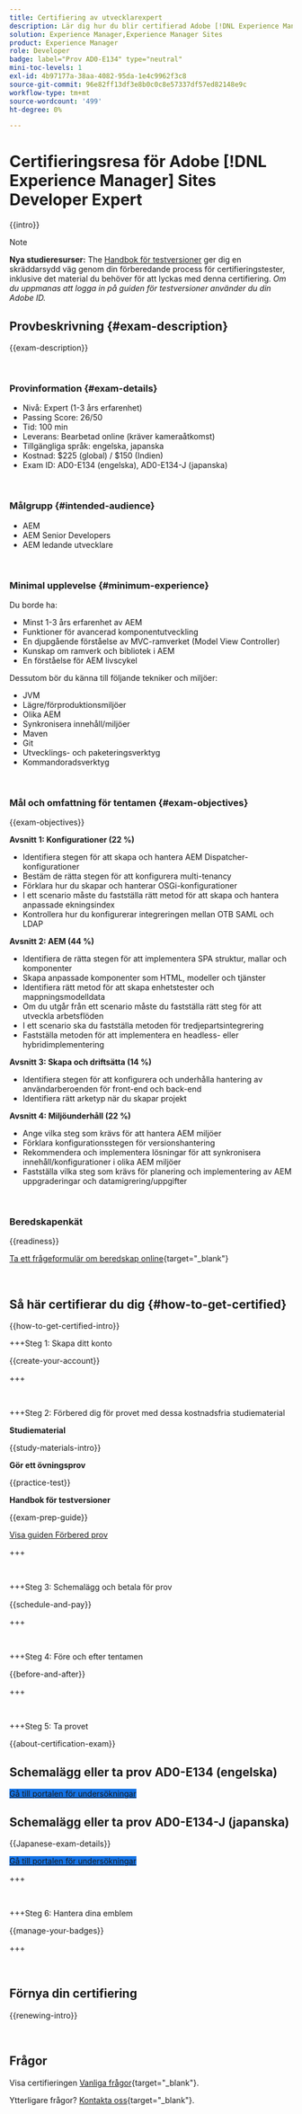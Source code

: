 ```yaml
---
title: Certifiering av utvecklarexpert
description: Lär dig hur du blir certifierad Adobe [!DNL Experience Manager Sites] Expert.
solution: Experience Manager,Experience Manager Sites
product: Experience Manager
role: Developer
badge: label="Prov AD0-E134" type="neutral"
mini-toc-levels: 1
exl-id: 4b97177a-38aa-4082-95da-1e4c9962f3c8
source-git-commit: 96e82ff13df3e8b0c0c8e57337df57ed82148e9c
workflow-type: tm+mt
source-wordcount: '499'
ht-degree: 0%

---
```


# Certifieringsresa för Adobe [!DNL Experience Manager] Sites Developer Expert

{{intro}}

>[!NOTE]
>
>**Nya studieresurser:** The [Handbok för testversioner](https://app.rockinfo.com/courses/125) ger dig en skräddarsydd väg genom din förberedande process för certifieringstester, inklusive det material du behöver för att lyckas med denna certifiering. _Om du uppmanas att logga in på guiden för testversioner använder du din Adobe ID._

## Provbeskrivning {#exam-description}

{{exam-description}}

<br>

### Provinformation {#exam-details}

* Nivå: Expert (1-3 års erfarenhet)
* Passing Score: 26/50
* Tid: 100 min
* Leverans: Bearbetad online (kräver kameraåtkomst)
* Tillgängliga språk: engelska, japanska
* Kostnad: $225 (global) / $150 (Indien)
* Exam ID: AD0-E134 (engelska), AD0-E134-J (japanska)

<br>

### Målgrupp {#intended-audience}

* AEM
* AEM Senior Developers
* AEM ledande utvecklare

<br>

### Minimal upplevelse {#minimum-experience}

Du borde ha:

* Minst 1-3 års erfarenhet av AEM
* Funktioner för avancerad komponentutveckling
* En djupgående förståelse av MVC-ramverket (Model View Controller)
* Kunskap om ramverk och bibliotek i AEM
* En förståelse för AEM livscykel

Dessutom bör du känna till följande tekniker och miljöer:

* JVM
* Lägre/förproduktionsmiljöer
* Olika AEM
* Synkronisera innehåll/miljöer
* Maven
* Git
* Utvecklings- och paketeringsverktyg
* Kommandoradsverktyg

<br>

### Mål och omfattning för tentamen {#exam-objectives}

{{exam-objectives}}

**Avsnitt 1: Konfigurationer (22 %)**

* Identifiera stegen för att skapa och hantera AEM Dispatcher-konfigurationer
* Bestäm de rätta stegen för att konfigurera multi-tenancy
* Förklara hur du skapar och hanterar OSGi-konfigurationer
* I ett scenario måste du fastställa rätt metod för att skapa och hantera anpassade ekningsindex
* Kontrollera hur du konfigurerar integreringen mellan OTB SAML och LDAP

**Avsnitt 2: AEM (44 %)**

* Identifiera de rätta stegen för att implementera SPA struktur, mallar och komponenter
* Skapa anpassade komponenter som HTML, modeller och tjänster
* Identifiera rätt metod för att skapa enhetstester och mappningsmodelldata
* Om du utgår från ett scenario måste du fastställa rätt steg för att utveckla arbetsflöden
* I ett scenario ska du fastställa metoden för tredjepartsintegrering
* Fastställa metoden för att implementera en headless- eller hybridimplementering

**Avsnitt 3: Skapa och driftsätta (14 %)**

* Identifiera stegen för att konfigurera och underhålla hantering av användarberoenden för front-end och back-end
* Identifiera rätt arketyp när du skapar projekt

**Avsnitt 4: Miljöunderhåll (22 %)**

* Ange vilka steg som krävs för att hantera AEM miljöer
* Förklara konfigurationsstegen för versionshantering
* Rekommendera och implementera lösningar för att synkronisera innehåll/konfigurationer i olika AEM miljöer
* Fastställa vilka steg som krävs för planering och implementering av AEM uppgraderingar och datamigrering/uppgifter

<br>

### Beredskapenkät

{{readiness}}

[Ta ett frågeformulär om beredskap online](https://scorpion.caveon.com/launchpad/ad-q-e129-readiness-questionnaire-for-adobe-aem-assets-developer-professional-exam-copy-9ts38u/ad-q-e116-readiness-questionnaire-for-adobe-aem-developer-expert-exam){target="_blank"}

<br>

## Så här certifierar du dig {#how-to-get-certified}

{{how-to-get-certified-intro}}

+++Steg 1: Skapa ditt konto

{{create-your-account}}

+++

<br>

+++Steg 2: Förbered dig för provet med dessa kostnadsfria studiematerial

**Studiematerial**

{{study-materials-intro}}

**Gör ett övningsprov**

{{practice-test}}

**Handbok för testversioner**

{{exam-prep-guide}}

[Visa guiden Förbered prov](https://app.rockinfo.com/courses/125)

+++

<br>

+++Steg 3: Schemalägg och betala för prov

{{schedule-and-pay}}

+++

<br>

+++Steg 4: Före och efter tentamen

{{before-and-after}}

+++

<br>

+++Steg 5: Ta provet

{{about-certification-exam}}

## Schemalägg eller ta prov AD0-E134 (engelska)

<a href="https://www.certmetrics.com/adobe/candidate/examity_sso.aspx?eid=AD0-E134" target="_blank" class="spectrum-Button spectrum-Button--fill spectrum-Button--accent spectrum-Button--sizeM is-margin-bottom-big-big at-element-click-tracking" style="background-color:#1473E6">

<span class="spectrum-Button-label has-no-wrap">
   Gå till portalen för undersökningar
</span>
</a>

## Schemalägg eller ta prov AD0-E134-J (japanska)

{{Japanese-exam-details}}

<a href="https://www.certmetrics.com/adobe/candidate/examity_sso.aspx?eid=AD0-E134-J" target="_blank" class="spectrum-Button spectrum-Button--fill spectrum-Button--accent spectrum-Button--sizeM is-margin-bottom-big-big at-element-click-tracking" style="background-color:#1473E6">

<span class="spectrum-Button-label has-no-wrap">
   Gå till portalen för undersökningar
</span>
</a>

+++

<br>

+++Steg 6: Hantera dina emblem

{{manage-your-badges}}

+++

<br>

## Förnya din certifiering

{{renewing-intro}}

<br>

## Frågor

Visa certifieringen [Vanliga frågor](https://experienceleague.adobe.com/docs/certification/certification/faq.html){target="_blank"}.

Ytterligare frågor? [Kontakta oss](mailto:certif@adobe.com){target="_blank"}.
